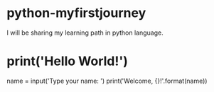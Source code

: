# python-myfirstjourney
I will be sharing my learning path in python language. 

# print('Hello World!')
name = input('Type your name: ')
print('Welcome, {}!'.format(name)) 

